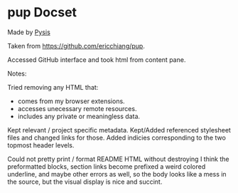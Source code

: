 pup Docset
=======================

Made by [Pysis](https://github.com/Pysis868)

Taken from https://github.com/ericchiang/pup.

Accessed GitHub interface and took html from content pane.

Notes:

Tried removing any HTML that:
 - comes from my browser extensions.
 - accesses unecessary remote resources.
 - includes any private or meaningless data.

Kept relevant / project specific metadata.
Kept/Added referenced stylesheet files and changed links for those.
Added indicies corresponding to the two topmost header levels.

Could not pretty print / format README HTML without destroying I think the preformatted blocks, section links become prefixed a weird colored underline, and maybe other errors as well, so the body looks like a mess in the source, but the visual display is nice and succint.